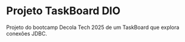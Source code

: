 # Projeto TaskBoard DIO
Projeto do bootcamp Decola Tech 2025 de um TaskBoard que explora conexões JDBC.
